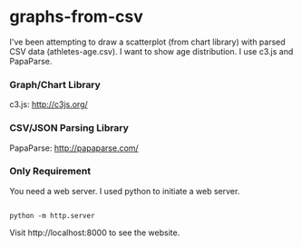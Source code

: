 # graphs-from-csv
I've been attempting to draw a scatterplot (from chart library) with parsed CSV data (athletes-age.csv). I want to show age distribution. I use c3.js and PapaParse.

### Graph/Chart Library
c3.js: http://c3js.org/

### CSV/JSON Parsing Library
PapaParse: http://papaparse.com/

### Only Requirement
You need a web server. I used python to initiate a web server.

```

python -m http.server
```

Visit http://localhost:8000 to see the website.
